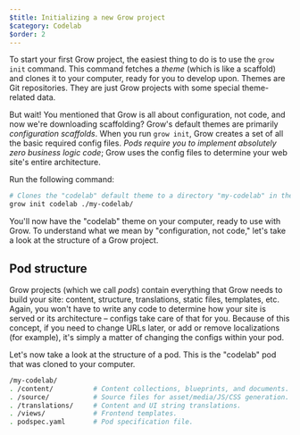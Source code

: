 ```yaml
---
$title: Initializing a new Grow project
$category: Codelab
$order: 2
---
```

To start your first Grow project, the easiest thing to do is to use the `grow init` command. This command fetches a *theme* (which is like a scaffold) and clones it to your computer, ready for you to develop upon. Themes are Git repositories. They are just Grow projects with some special theme-related data.

But wait! You mentioned that Grow is all about configuration, not code, and now we're downloading scaffolding? Grow's default themes are primarily *configuration scaffolds*. When you run `grow init`, Grow creates a set of all the basic required config files. *Pods require you to implement absolutely zero business logic code*; Grow uses the config files to determine your web site's entire architecture.

Run the following command:

```bash
# Clones the "codelab" default theme to a directory "my-codelab" in the current directory.
grow init codelab ./my-codelab/
```

You'll now have the "codelab" theme on your computer, ready to use with Grow. To understand what we mean by "configuration, not code," let's take a look at the structure of a Grow project.

## Pod structure

Grow projects (which we call *pods*) contain everything that Grow needs to build your site: content, structure, translations, static files, templates, etc. Again, you won't have to write any code to determine how your site is served or its architecture – configs take care of that for you. Because of this concept, if you need to change URLs later, or add or remove localizations (for example), it's simply a matter of changing the configs within your pod.

Let's now take a look at the structure of a pod. This is the "codelab" pod that was cloned to your computer.

```bash
/my-codelab/
. /content/          # Content collections, blueprints, and documents.
. /source/           # Source files for asset/media/JS/CSS generation.
. /translations/     # Content and UI string translations.
. /views/            # Frontend templates.
. podspec.yaml       # Pod specification file.
```

